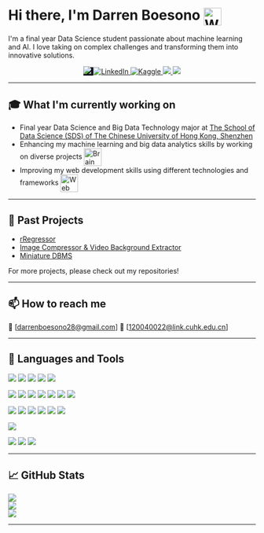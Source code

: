 # Hi there, I'm Darren Boesono <img align=center src="https://user-images.githubusercontent.com/26017543/213809353-c908d93c-3dff-4694-9d13-e0e5cbdb879c.png" alt="Waving Hand" width="36" height="36" />

I'm a final year Data Science student passionate about machine learning and AI. I love taking on complex challenges and transforming them into innovative solutions.

<p align="center">
    <a href="https://github.com/dboesono" style="background-color:#0D1117;">
        <img src="https://img.shields.io/github/followers/dboesono?label=Follow&logo=github&style=for-the-badge&color=blue" />
    </a>
    <a href="https://www.linkedin.com/in/dboesono">
        <img alt="LinkedIn" src="https://img.shields.io/badge/linkedin%20-%230077B5.svg?&style=for-the-badge&logo=linkedin&logoColor=white"/>
    </a>
    <a href="https://www.kaggle.com/dboesono">
        <img alt="Kaggle" src="https://img.shields.io/badge/Kaggle-20BEFF?style=for-the-badge&logo=Kaggle&logoColor=white"/>
    </a>
    <a href="https://github.com/dboesono/My-Resume-CV/raw/main/Darren_Boesono_Resume.pdf">
        <img src="https://img.shields.io/badge/-Resume-black?style=for-the-badge&logo=adobe-acrobat-reader&color=red" />
    </a>
    <a href="https://www.hackerrank.com/darrenboesono28?hr_r=1">
        <img src="https://img.shields.io/badge/-Hackerrank-2EC866?style=for-the-badge&logo=HackerRank&logoColor=white" />
    </a>
</p>


---

## 🎓 What I'm currently working on 

- Final year Data Science and Big Data Technology major at [The School of Data Science (SDS) of The Chinese University of Hong Kong, Shenzhen](https://sds.cuhk.edu.cn/en)
- Enhancing my machine learning and big data analytics skills by working on diverse projects <img  align=center src="https://user-images.githubusercontent.com/26017543/213809364-ed620f4b-dff2-4fef-9221-b831eb6a9502.png" alt="Brain" width="36" height="36" />
- Improving my web development skills using different technologies and frameworks <img align=center src="https://user-images.githubusercontent.com/26017543/213364962-e9e6b262-0dc8-4cca-9914-7f336340e26d.png" alt="Web" width="36" height="36" />

---

## 🔭 Past Projects

- [rRegressor](https://github.com/dboesono/rRegressor)
- [Image Compressor & Video Background Extractor](https://github.com/dboesono/SVD-Multimedia-App)
- [Miniature DBMS](https://github.com/dboesono/Mini-DBMS)

For more projects, please check out my repositories!

---

## 📫 How to reach me 

📧 [darrenboesono28@gmail.com]
📧 [120040022@link.cuhk.edu.cn]

---

## 📘 Languages and Tools 

<!-- Languages -->
![](https://img.shields.io/badge/Python-informational?style=flat&logo=python&logoColor=white&color=3776AB)
![](https://img.shields.io/badge/R-informational?style=flat&logo=R&logoColor=white&color=3776AB)
![](https://img.shields.io/badge/Java-informational?style=flat&logo=java&logoColor=white&color=007396)
![](https://img.shields.io/badge/SQL-informational?style=flat&logo=MySQL&logoColor=white&color=4479A1)
![](https://img.shields.io/badge/MATLAB-informational?style=flat&logo=mathworks&logoColor=white&color=0076A8)

<!-- Libraries and Frameworks -->
![](https://img.shields.io/badge/NumPy-informational?style=flat&logo=numpy&logoColor=white&color=013243)
![](https://img.shields.io/badge/SciPy-informational?style=flat&logo=scipy&logoColor=white&color=8CAAE6)
![](https://img.shields.io/badge/Pandas-informational?style=flat&logo=pandas&logoColor=white&color=150458)
![](https://img.shields.io/badge/ScikitLearn-informational?style=flat&logo=scikit-learn&logoColor=white&color=F7931E)
![](https://img.shields.io/badge/TensorFlow-informational?style=flat&logo=TensorFlow&logoColor=white&color=FF6F00)
![](https://img.shields.io/badge/Keras-informational?style=flat&logo=Keras&logoColor=white&color=D00000)
![](https://img.shields.io/badge/PyTorch-informational?style=flat&logo=PyTorch&logoColor=white&color=EE4C2C)

<!-- Tools -->
![](https://img.shields.io/badge/VSCode-informational?style=flat&logo=visual-studio-code&logoColor=white&color=0078d7)
![](https://img.shields.io/badge/RStudio-informational?style=flat&logo=rstudio&logoColor=white&color=75AADB)
![](https://img.shields.io/badge/Jupyter-informational?style=flat&logo=jupyter&logoColor=white&color=F37626)
![](https://img.shields.io/badge/Colab-informational?style=flat&logo=google-colab&logoColor=white&color=F4B400)
![](https://img.shields.io/badge/Git-informational?style=flat&logo=Git&logoColor=white&color=F05032)
![](https://img.shields.io/badge/LaTeX-informational?style=flat&logo=LaTeX&logoColor=white&color=008080)

<!-- OS -->
![](https://img.shields.io/badge/Windows-informational?style=flat&logo=windows&logoColor=white&color=0078D6)

<!-- Other -->
![](https://img.shields.io/badge/Overleaf-informational?style=flat&logo=overleaf&logoColor=white&color=47A141)
![](https://img.shields.io/badge/Kaggle-informational?style=flat&logo=kaggle&logoColor=white&color=20BEFF)
![](https://img.shields.io/badge/GitHub-informational?style=flat&logo=github&logoColor=white&color=181717)


---

## 📈 GitHub Stats

![](https://github-readme-stats.vercel.app/api?username=dboesono&theme=radical&hide_border=false&include_all_commits=false&count_private=false)<br/>
![](https://github-readme-streak-stats.herokuapp.com/?user=dboesono&theme=radical&hide_border=false)<br/>
![](https://github-readme-stats.vercel.app/api/top-langs/?username=dboesono&theme=radical&hide_border=false&include_all_commits=false&count_private=false&layout=compact)

---





